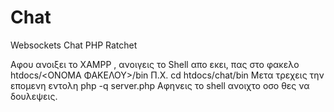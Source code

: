 # Chat
Websockets Chat PHP Ratchet

Αφου ανοιξει το XAMPP , ανοιγεις το Shell απο εκει,
πας στο φακελο htdocs/<ΟΝΟΜΑ ΦΑΚΕΛΟΥ>/bin
Π.Χ. cd htdocs/chat/bin
Μετα τρεχεις την επομενη εντολη 
php -q server.php
Αφηνεις το shell ανοιχτο οσο θες να δουλεψεις.

